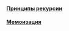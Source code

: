 #### [Принципы рекурсии](recursion-principles/recursion-principles.md)
#### [Мемоизация](memoization/memoization.md)
